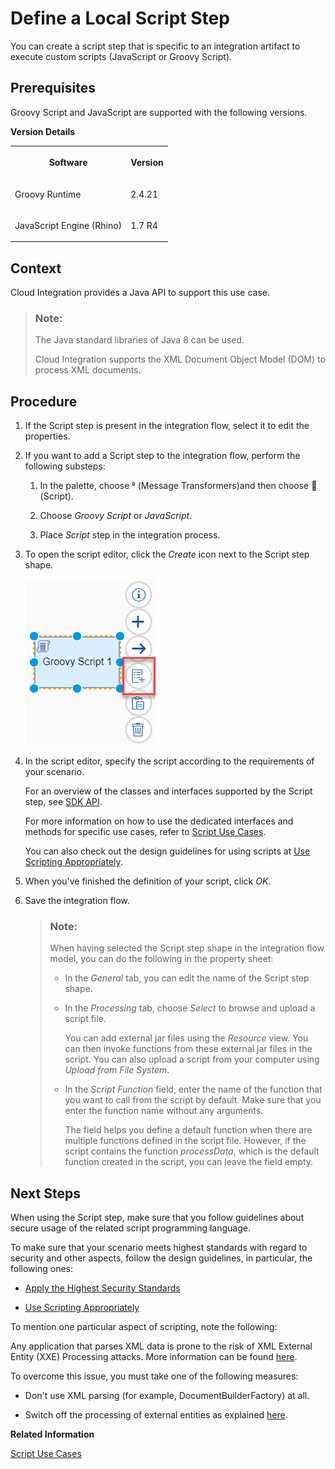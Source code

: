 <!-- loio03b32eb2c5c249f0a59bcd27c44d1e4e -->

<link rel="stylesheet" type="text/css" href="../css/sap-icons.css"/>

# Define a Local Script Step

You can create a script step that is specific to an integration artifact to execute custom scripts \(JavaScript or Groovy Script\).



<a name="loio03b32eb2c5c249f0a59bcd27c44d1e4e__prereq_ulb_qjf_2jb"/>

## Prerequisites

Groovy Script and JavaScript are supported with the following versions.

**Version Details**


<table>
<tr>
<th valign="top">

Software

</th>
<th valign="top">

Version

</th>
</tr>
<tr>
<td valign="top">

Groovy Runtime

</td>
<td valign="top">

2.4.21

</td>
</tr>
<tr>
<td valign="top">

JavaScript Engine \(Rhino\)

</td>
<td valign="top">

1.7 R4

</td>
</tr>
</table>



## Context

Cloud Integration provides a Java API to support this use case.

> ### Note:  
> The Java standard libraries of Java 8 can be used.
> 
> Cloud Integration supports the XML Document Object Model \(DOM\) to process XML documents.



## Procedure

1.  If the Script step is present in the integration flow, select it to edit the properties.

2.  If you want to add a Script step to the integration flow, perform the following substeps:

    1.  In the palette, choose <span class="SAP-icons"></span> \(Message Transformers\)and then choose <span class="SAP-icons"></span> \(Script\).

    2.  Choose *Groovy Script* or *JavaScript*.

    3.  Place *Script* step in the integration process.


3.  To open the script editor, click the *Create* icon next to the Script step shape.

    ![](images/Script_Step_Create_dd8d09c.png)

4.  In the script editor, specify the script according to the requirements of your scenario.

    For an overview of the classes and interfaces supported by the Script step, see [SDK API](sdk-api-c5c7933.md).

    For more information on how to use the dedicated interfaces and methods for specific use cases, refer to [Script Use Cases](script-use-cases-148851b.md).

    You can also check out the design guidelines for using scripts at [Use Scripting Appropriately](use-scripting-appropriately-d4dc13c.md).

5.  When you've finished the definition of your script, click *OK*.

6.  Save the integration flow.

    > ### Note:  
    > When having selected the Script step shape in the integration flow model, you can do the following in the property sheet:
    > 
    > -   In the *General* tab, you can edit the name of the Script step shape.
    > 
    > -   In the *Processing* tab, choose *Select* to browse and upload a script file.
    > 
    >     You can add external jar files using the *Resource* view. You can then invoke functions from these external jar files in the script. You can also upload a script from your computer using *Upload from File System*.
    > 
    > -   In the *Script Function* field, enter the name of the function that you want to call from the script by default. Make sure that you enter the function name without any arguments.
    > 
    >     The field helps you define a default function when there are multiple functions defined in the script file. However, if the script contains the function *processData*, which is the default function created in the script, you can leave the field empty.




<a name="loio03b32eb2c5c249f0a59bcd27c44d1e4e__postreq_drj_gs4_p4b"/>

## Next Steps

When using the Script step, make sure that you follow guidelines about secure usage of the related script programming language.

To make sure that your scenario meets highest standards with regard to security and other aspects, follow the design guidelines, in particular, the following ones:

-   [Apply the Highest Security Standards](apply-the-highest-security-standards-201fd43.md)

-   [Use Scripting Appropriately](use-scripting-appropriately-d4dc13c.md)


To mention one particular aspect of scripting, note the following:

Any application that parses XML data is prone to the risk of XML External Entity \(XXE\) Processing attacks. More information can be found [here](https://owasp.org/www-community/vulnerabilities/XML_External_Entity_(XXE)_Processing).

To overcome this issue, you must take one of the following measures:

-   Don't use XML parsing \(for example, DocumentBuilderFactory\) at all.

-   Switch off the processing of external entities as explained [here](https://cheatsheetseries.owasp.org/cheatsheets/XML_External_Entity_Prevention_Cheat_Sheet.html).


**Related Information**  


[Script Use Cases](script-use-cases-148851b.md "")

